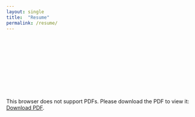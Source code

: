 ```yaml
---
layout: single
title:  "Resume"
permalink: /resume/
---
```


<object data="/Charlie_Resume.pdf" type="application/pdf" width="700px" height="700px">
    <embed src="/Charlie_Resume.pdf">
        <p>This browser does not support PDFs. Please download the PDF to view it: <a href="/Charlie_Resume.pdf">Download PDF</a>.</p>
    </embed>
</object>
  
